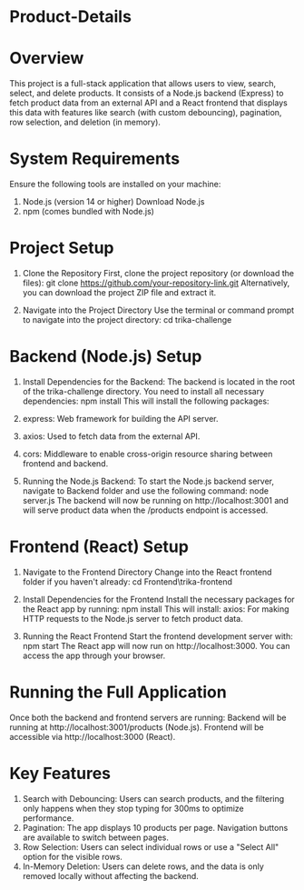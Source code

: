 # Product-Details

# Overview
This project is a full-stack application that allows users to view, search, select, and delete products. It consists of a Node.js backend (Express) to fetch product data from an external API and a React frontend that displays this data with features like search (with custom debouncing), pagination, row selection, and deletion (in memory).

# System Requirements
Ensure the following tools are installed on your machine:
1. 	Node.js (version 14 or higher)
 	  Download Node.js
2. 	npm (comes bundled with Node.js)

# Project Setup
1. Clone the Repository
First, clone the project repository (or download the files):
  git clone https://github.com/your-repository-link.git
Alternatively, you can download the project ZIP file and extract it.

2. Navigate into the Project Directory
Use the terminal or command prompt to navigate into the project directory:
  cd trika-challenge

# Backend (Node.js) Setup
1. Install Dependencies for the Backend: 
The backend is located in the root of the trika-challenge directory. You need to install all necessary dependencies:
 npm install
This will install the following packages:
  1. express: Web framework for building the API server.
  2. axios: Used to fetch data from the external API.
  3. cors: Middleware to enable cross-origin resource sharing between frontend and backend.

2. Running the Node.js Backend:
 To start the Node.js backend server, navigate to Backend folder and use the following command:
  node server.js
 The backend will now be running on http://localhost:3001 and will serve product data when the /products endpoint is accessed.

# Frontend (React) Setup
1. Navigate to the Frontend Directory
Change into the React frontend folder if you haven't already:
cd Frontend\trika-frontend

3. Install Dependencies for the Frontend
Install the necessary packages for the React app by running:
  npm install
This will install:
  axios: For making HTTP requests to the Node.js server to fetch product data.

4. Running the React Frontend
Start the frontend development server with:
  npm start
The React app will now run on http://localhost:3000. You can access the app through your browser.

# Running the Full Application
Once both the backend and frontend servers are running:
Backend will be running at http://localhost:3001/products (Node.js).
Frontend will be accessible via http://localhost:3000 (React).
 
# Key Features
1. Search with Debouncing: Users can search products, and the filtering only happens when they stop typing for 300ms to optimize performance.
2. Pagination: The app displays 10 products per page. Navigation buttons are available to switch between pages.
3. Row Selection: Users can select individual rows or use a "Select All" option for the visible rows.
4. In-Memory Deletion: Users can delete rows, and the data is only removed locally without affecting the backend.
 

